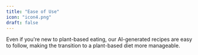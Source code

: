 ```yaml
---
title: "Ease of Use"
icon: "icon4.png"
draft: false
---
```


Even if you're new to plant-based eating, our AI-generated recipes are easy to follow, making the transition to a plant-based diet more manageable.
